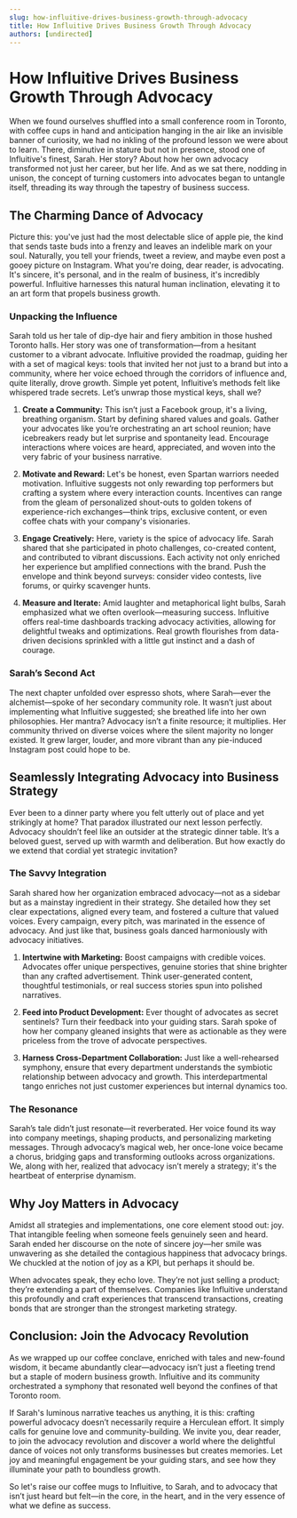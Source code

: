 ```yaml
---
slug: how-influitive-drives-business-growth-through-advocacy
title: How Influitive Drives Business Growth Through Advocacy
authors: [undirected]
---
```



# How Influitive Drives Business Growth Through Advocacy

When we found ourselves shuffled into a small conference room in Toronto, with coffee cups in hand and anticipation hanging in the air like an invisible banner of curiosity, we had no inkling of the profound lesson we were about to learn. There, diminutive in stature but not in presence, stood one of Influitive's finest, Sarah. Her story? About how her own advocacy transformed not just her career, but her life. And as we sat there, nodding in unison, the concept of turning customers into advocates began to untangle itself, threading its way through the tapestry of business success.

## The Charming Dance of Advocacy

Picture this: you've just had the most delectable slice of apple pie, the kind that sends taste buds into a frenzy and leaves an indelible mark on your soul. Naturally, you tell your friends, tweet a review, and maybe even post a gooey picture on Instagram. What you're doing, dear reader, is advocating. It's sincere, it's personal, and in the realm of business, it's incredibly powerful. Influitive harnesses this natural human inclination, elevating it to an art form that propels business growth.

### Unpacking the Influence

Sarah told us her tale of dip-dye hair and fiery ambition in those hushed Toronto halls. Her story was one of transformation—from a hesitant customer to a vibrant advocate. Influitive provided the roadmap, guiding her with a set of magical keys: tools that invited her not just to a brand but into a community, where her voice echoed through the corridors of influence and, quite literally, drove growth. Simple yet potent, Influitive’s methods felt like whispered trade secrets. Let’s unwrap those mystical keys, shall we?

1. **Create a Community:** This isn’t just a Facebook group, it's a living, breathing organism. Start by defining shared values and goals. Gather your advocates like you’re orchestrating an art school reunion; have icebreakers ready but let surprise and spontaneity lead. Encourage interactions where voices are heard, appreciated, and woven into the very fabric of your business narrative.

2. **Motivate and Reward:** Let's be honest, even Spartan warriors needed motivation. Influitive suggests not only rewarding top performers but crafting a system where every interaction counts. Incentives can range from the gleam of personalized shout-outs to golden tokens of experience-rich exchanges—think trips, exclusive content, or even coffee chats with your company's visionaries.

3. **Engage Creatively:** Here, variety is the spice of advocacy life. Sarah shared that she participated in photo challenges, co-created content, and contributed to vibrant discussions. Each activity not only enriched her experience but amplified connections with the brand. Push the envelope and think beyond surveys: consider video contests, live forums, or quirky scavenger hunts.

4. **Measure and Iterate:** Amid laughter and metaphorical light bulbs, Sarah emphasized what we often overlook—measuring success. Influitive offers real-time dashboards tracking advocacy activities, allowing for delightful tweaks and optimizations. Real growth flourishes from data-driven decisions sprinkled with a little gut instinct and a dash of courage.

### Sarah’s Second Act

The next chapter unfolded over espresso shots, where Sarah—ever the alchemist—spoke of her secondary community role. It wasn’t just about implementing what Influitive suggested; she breathed life into her own philosophies. Her mantra? Advocacy isn’t a finite resource; it multiplies. Her community thrived on diverse voices where the silent majority no longer existed. It grew larger, louder, and more vibrant than any pie-induced Instagram post could hope to be.

## Seamlessly Integrating Advocacy into Business Strategy

Ever been to a dinner party where you felt utterly out of place and yet strikingly at home? That paradox illustrated our next lesson perfectly. Advocacy shouldn’t feel like an outsider at the strategic dinner table. It’s a beloved guest, served up with warmth and deliberation. But how exactly do we extend that cordial yet strategic invitation?

### The Savvy Integration

Sarah shared how her organization embraced advocacy—not as a sidebar but as a mainstay ingredient in their strategy. She detailed how they set clear expectations, aligned every team, and fostered a culture that valued voices. Every campaign, every pitch, was marinated in the essence of advocacy. And just like that, business goals danced harmoniously with advocacy initiatives.

1. **Intertwine with Marketing:** Boost campaigns with credible voices. Advocates offer unique perspectives, genuine stories that shine brighter than any crafted advertisement. Think user-generated content, thoughtful testimonials, or real success stories spun into polished narratives.

2. **Feed into Product Development:** Ever thought of advocates as secret sentinels? Turn their feedback into your guiding stars. Sarah spoke of how her company gleaned insights that were as actionable as they were priceless from the trove of advocate perspectives.

3. **Harness Cross-Department Collaboration:** Just like a well-rehearsed symphony, ensure that every department understands the symbiotic relationship between advocacy and growth. This interdepartmental tango enriches not just customer experiences but internal dynamics too.

### The Resonance

Sarah’s tale didn’t just resonate—it reverberated. Her voice found its way into company meetings, shaping products, and personalizing marketing messages. Through advocacy’s magical web, her once-lone voice became a chorus, bridging gaps and transforming outlooks across organizations. We, along with her, realized that advocacy isn’t merely a strategy; it's the heartbeat of enterprise dynamism.

## Why Joy Matters in Advocacy

Amidst all strategies and implementations, one core element stood out: joy. That intangible feeling when someone feels genuinely seen and heard. Sarah ended her discourse on the note of sincere joy—her smile was unwavering as she detailed the contagious happiness that advocacy brings. We chuckled at the notion of joy as a KPI, but perhaps it should be.

When advocates speak, they echo love. They’re not just selling a product; they’re extending a part of themselves. Companies like Influitive understand this profoundly and craft experiences that transcend transactions, creating bonds that are stronger than the strongest marketing strategy.

## Conclusion: Join the Advocacy Revolution

As we wrapped up our coffee conclave, enriched with tales and new-found wisdom, it became abundantly clear—advocacy isn’t just a fleeting trend but a staple of modern business growth. Influitive and its community orchestrated a symphony that resonated well beyond the confines of that Toronto room.

If Sarah's luminous narrative teaches us anything, it is this: crafting powerful advocacy doesn’t necessarily require a Herculean effort. It simply calls for genuine love and community-building. We invite you, dear reader, to join the advocacy revolution and discover a world where the delightful dance of voices not only transforms businesses but creates memories. Let joy and meaningful engagement be your guiding stars, and see how they illuminate your path to boundless growth.

So let's raise our coffee mugs to Influitive, to Sarah, and to advocacy that isn’t just heard but felt—in the core, in the heart, and in the very essence of what we define as success.